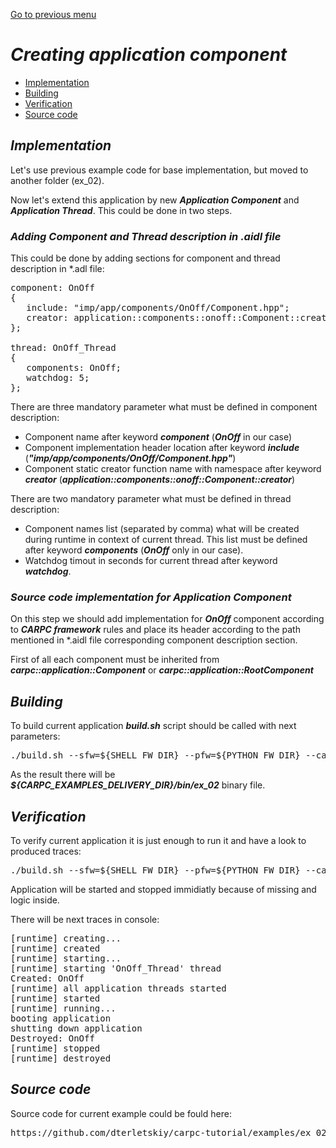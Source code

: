 [Go to previous menu](./development.md#development)

# ***Creating application component***

   - [Implementation](#implementation)
   - [Building](#building)
   - [Verification](#verification)
   - [Source code](#source-code)



## ***Implementation***

Let's use previous example code for base implementation, but moved to another folder (ex_02).

Now let's extend this application by new ***Application Component*** and ***Application Thread***. This could be done in two steps.

### ***Adding Component and Thread description in .aidl file***

This could be done by adding sections for component and thread description in *.adl file:

<pre>
component: OnOff
{
   include: "imp/app/components/OnOff/Component.hpp";
   creator: application::components::onoff::Component::creator;
};

thread: OnOff_Thread
{
   components: OnOff;
   watchdog: 5;
};
</pre>

There are three mandatory parameter what must be defined in component description:
   - Component name after keyword ***component*** (***OnOff*** in our case)
   - Component implementation header location after keyword ***include*** (***"imp/app/components/OnOff/Component.hpp"***)
   - Component static creator function name with namespace after keyword ***creator*** (***application::components::onoff::Component::creator***)

There are two mandatory parameter what must be defined in thread description:
   - Component names list (separated by comma) what will be created during runtime in context of current thread. This list must be defined after keyword ***components*** (***OnOff*** only in our case).
   - Watchdog timout in seconds for current thread after keyword ***watchdog***.

### ***Source code implementation for Application Component***

On this step we should add implementation for ***OnOff*** component according to ***CARPC framework*** rules and place its header according to the path mentioned in *.aidl file corresponding component description section.

First of all each component must be inherited from ***carpc::application::Component*** or ***carpc::application::RootComponent***

## ***Building***

To build current application ***build.sh*** script should be called with next parameters:

<pre>
./build.sh --sfw=${SHELL_FW_DIR} --pfw=${PYTHON_FW_DIR} --carpc=${CARPC_DELIVERY_DIR} --arch=x86_64 --os=linux --action=clean_build
</pre>

As the result there will be ***${CARPC_EXAMPLES_DELIVERY_DIR}/bin/ex_02*** binary file.

## ***Verification***

To verify current application it is just enough to run it and have a look to produced traces:

<pre>
./build.sh --sfw=${SHELL_FW_DIR} --pfw=${PYTHON_FW_DIR} --carpc=${CARPC_DELIVERY_DIR} --arch=x86_64 --os=linux --action=start --target=ex_01
</pre>

Application will be started and stopped immidiatly because of missing and logic inside.

There will be next traces in console:

<pre>
[runtime] creating...
[runtime] created
[runtime] starting...
[runtime] starting 'OnOff_Thread' thread
Created: OnOff
[runtime] all application threads started
[runtime] started
[runtime] running...
booting application
shutting down application
Destroyed: OnOff
[runtime] stopped
[runtime] destroyed
</pre>

## ***Source code***

Source code for current example could be fould here:

<pre>
https://github.com/dterletskiy/carpc-tutorial/examples/ex_02/
</pre>

